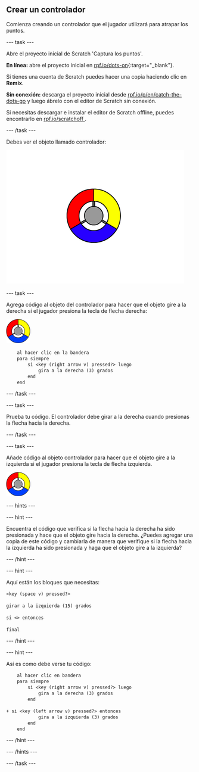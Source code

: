 ## Crear un controlador

Comienza creando un controlador que el jugador utilizará para atrapar los puntos.

\--- task \---

Abre el proyecto inicial de Scratch 'Captura los puntos'.

**En línea:** abre el proyecto inicial en [rpf.io/dots-on](http://rpf.io/dots-on){:target="_blank"}.

Si tienes una cuenta de Scratch puedes hacer una copia haciendo clic en **Remix**.

**Sin conexión:** descarga el proyecto inicial desde [rpf.io/p/en/catch-the-dots-go](http://rpf.io/p/en/catch-the-dots-go) y luego ábrelo con el editor de Scratch sin conexión.

Si necesitas descargar e instalar el editor de Scratch offline, puedes encontrarlo en [ rpf.io/scratchoff ](http://rpf.io/scratchoff).

\--- /task \---

Debes ver el objeto llamado controlador:

![captura de pantalla](images/dots-controller.png)

\--- task \---

Agrega código al objeto del controlador para hacer que el objeto gire a la derecha si el jugador presiona la tecla de flecha derecha:

![Objeto controlador](images/controller-sprite.png)

```blocks3
    al hacer clic en la bandera
    para siempre
        si <key (right arrow v) pressed?> luego
            gira a la derecha (3) grados
        end
    end
```

\--- /task \---

\--- task \---

Prueba tu código. El controlador debe girar a la derecha cuando presionas la flecha hacia la derecha.

\--- /task \---

\--- task \---

Añade código al objeto controlador para hacer que el objeto gire a la izquierda si el jugador presiona la tecla de flecha izquierda.

![Objeto controlador](images/controller-sprite.png)

\--- hints \---

\--- hint \---

Encuentra el código que verifica si la flecha hacia la derecha ha sido presionada y hace que el objeto gire hacia la derecha. ¿Puedes agregar una copia de este código y cambiarla de manera que verifique si la flecha hacia la izquierda ha sido presionada y haga que el objeto gire a la izquierda?

\--- /hint \---

\--- hint \---

Aquí están los bloques que necesitas:

```blocks3
<key (space v) pressed?>

girar a la izquierda (15) grados

si <> entonces

final
```

\--- /hint \---

\--- hint \---

Así es como debe verse tu código:

```blocks3
    al hacer clic en bandera
    para siempre
        si <key (right arrow v) pressed?> luego
            gira a la derecha (3) grados
        end

+ si <key (left arrow v) pressed?> entonces
            gira a la izquierda (3) grados
        end
    end
```

\--- /hint \---

\--- /hints \---

\--- /task \---